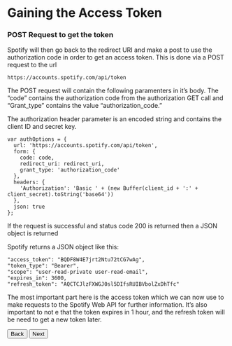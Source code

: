 # Gaining the Access Token
### POST Request to get the token

Spotify will then go back to the redirect URI and make a post to use the authorization code in order to get an access token. 
This is done via a POST request to the url 

    https://accounts.spotify.com/api/token


The POST request will contain the following paramenters in it’s body. The “code” contains the authorization code from the authorization 
GET call and “Grant_type” contains the value “authorization_code.” 

   
The authorization header parameter is an encoded string and contains the client ID and secret key.

    var authOptions = {
      url: 'https://accounts.spotify.com/api/token',
      form: {
        code: code,
        redirect_uri: redirect_uri,
        grant_type: 'authorization_code'
      },
      headers: {
        'Authorization': 'Basic ' + (new Buffer(client_id + ':' + client_secret).toString('base64'))
      },
      json: true
    };


If the request is successful and status code 200 is returned then a JSON object is returned

Spotify returns a JSON object like this:

    "access_token": "BQDF8W4E7jrt2Ntu72tCG7wAg",
    "token_type": "Bearer",
    "scope": "user-read-private user-read-email",
    "expires_in": 3600,
    "refresh_token": "AQCTCJlzFXWGJ0sl5DIfsRUIBVbolZxDhTfc"

The most important part here is the access token which we can now use to make requests to the Spotify Web API for further information. It’s also important to not e that the token expires in 1 hour, and the refresh token will be need to get a new token later.

<button onclick="location.href = 'https://licktopia.github.io/page4';" id="myButton" class="float-left submit-button" >Back</button>
<button onclick="location.href = 'https://licktopia.github.io/page6';" id="myButton" class="float-right submit-button" >Next</button>

